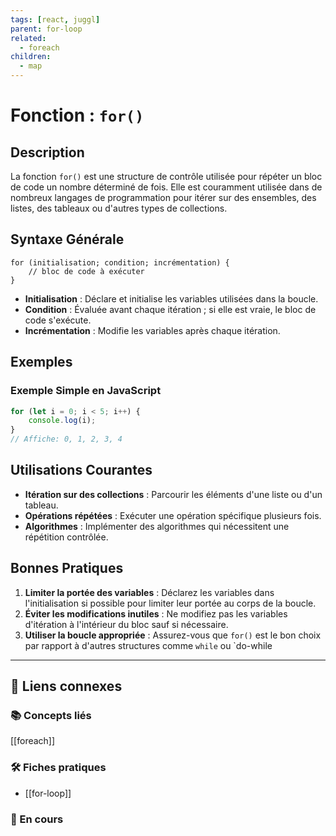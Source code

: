 ```yaml
---
tags: [react, juggl]
parent: for-loop
related:
  - foreach
children:
  - map
---
```


# Fonction : `for()`

## Description
La fonction `for()` est une structure de contrôle utilisée pour répéter un bloc de code un nombre déterminé de fois. Elle est couramment utilisée dans de nombreux langages de programmation pour itérer sur des ensembles, des listes, des tableaux ou d'autres types de collections.

## Syntaxe Générale


```
for (initialisation; condition; incrémentation) {
    // bloc de code à exécuter
}
```

- **Initialisation** : Déclare et initialise les variables utilisées dans la boucle.
- **Condition** : Évaluée avant chaque itération ; si elle est vraie, le bloc de code s'exécute.
- **Incrémentation** : Modifie les variables après chaque itération.

## Exemples

### Exemple Simple en JavaScript
```javascript
for (let i = 0; i < 5; i++) {
    console.log(i);
}
// Affiche: 0, 1, 2, 3, 4
```


## Utilisations Courantes

- **Itération sur des collections** : Parcourir les éléments d'une liste ou d'un tableau.
- **Opérations répétées** : Exécuter une opération spécifique plusieurs fois.
- **Algorithmes** : Implémenter des algorithmes qui nécessitent une répétition contrôlée.

## Bonnes Pratiques

1. **Limiter la portée des variables** : Déclarez les variables dans l'initialisation si possible pour limiter leur portée au corps de la boucle.
2. **Éviter les modifications inutiles** : Ne modifiez pas les variables d'itération à l'intérieur du bloc sauf si nécessaire.
3. **Utiliser la boucle appropriée** : Assurez-vous que `for()` est le bon choix par rapport à d'autres structures comme `while` ou `do-while

---

## 🔗 Liens connexes

### 📚 Concepts liés

[[foreach]]
### 🛠️ Fiches pratiques
- [[for-loop]]

### 🚧 En cours

